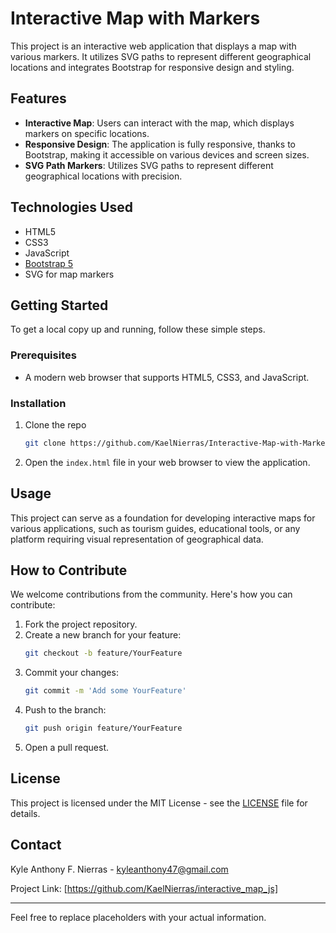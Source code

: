 # Interactive Map with Markers

This project is an interactive web application that displays a map with various markers. It utilizes SVG paths to represent different geographical locations and integrates Bootstrap for responsive design and styling.

## Features

- **Interactive Map**: Users can interact with the map, which displays markers on specific locations.
- **Responsive Design**: The application is fully responsive, thanks to Bootstrap, making it accessible on various devices and screen sizes.
- **SVG Path Markers**: Utilizes SVG paths to represent different geographical locations with precision.

## Technologies Used

- HTML5
- CSS3
- JavaScript
- [Bootstrap 5](https://getbootstrap.com/)
- SVG for map markers

## Getting Started

To get a local copy up and running, follow these simple steps.

### Prerequisites

- A modern web browser that supports HTML5, CSS3, and JavaScript.

### Installation

1. Clone the repo
   ```sh
   git clone https://github.com/KaelNierras/Interactive-Map-with-Markers.git
   ```
2. Open the `index.html` file in your web browser to view the application.

## Usage

This project can serve as a foundation for developing interactive maps for various applications, such as tourism guides, educational tools, or any platform requiring visual representation of geographical data.

## How to Contribute

We welcome contributions from the community. Here's how you can contribute:

1. Fork the project repository.
2. Create a new branch for your feature:
   ```sh
   git checkout -b feature/YourFeature
   ```
3. Commit your changes:
   ```sh
   git commit -m 'Add some YourFeature'
   ```
4. Push to the branch:
   ```sh
   git push origin feature/YourFeature
   ```
5. Open a pull request.

## License

This project is licensed under the MIT License - see the [LICENSE](LICENSE) file for details.

## Contact

Kyle Anthony F. Nierras - kyleanthony47@gmail.com

Project Link: [https://github.com/KaelNierras/interactive_map_js]

---

Feel free to replace placeholders with your actual information.
